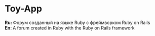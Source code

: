 <h1>Toy-App</h1>
<b>Ru: </b> Форум созданный на языке Ruby с фреймворком Ruby on Rails <br>
<b>En: </b> A forum created in Ruby with the Ruby on Rails framework 

